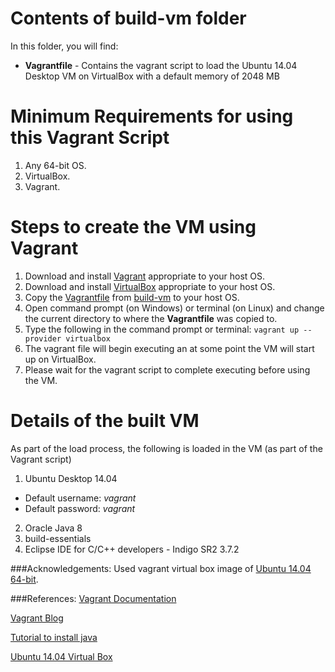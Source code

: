 # Contents of build-vm folder

In this folder, you will find:

* **Vagrantfile** - Contains the vagrant script to load the Ubuntu 14.04 Desktop VM on VirtualBox with a default memory of 2048 MB

# Minimum Requirements for using this Vagrant Script
1. Any 64-bit OS.
2. VirtualBox.
3. Vagrant.

# Steps to create the VM using Vagrant

1. Download and install [Vagrant](https://www.vagrantup.com/downloads.html) appropriate to your host OS.
2. Download and install [VirtualBox](https://www.virtualbox.org/wiki/Downloads) appropriate to your host OS.
3. Copy the [Vagrantfile](https://github.com/SoftwareEngineeringToolDemos/ICSE-2013-RADAR/blob/master/build-vm/Vagrantfile) from [build-vm](https://github.com/SoftwareEngineeringToolDemos/ICSE-2013-RADAR/tree/master/build-vm) to your host OS.
4. Open command prompt (on Windows) or terminal (on Linux) and change the current directory to where the **Vagrantfile** was copied to.
5. Type the following in the command prompt or terminal: `vagrant up --provider virtualbox`
6. The vagrant file will begin executing an at some point the VM will start up on VirtualBox. 
7. Please wait for the vagrant script to complete executing before using the VM.


# Details of the built VM

As part of the load process, the following is loaded in the VM (as part of the Vagrant script)

1. Ubuntu Desktop 14.04
  * Default username: *vagrant*
  * Default password: *vagrant*
2. Oracle Java 8
3. build-essentials
3. Eclipse IDE for C/C++ developers - Indigo SR2 3.7.2

###Acknowledgements:
Used vagrant virtual box image of [Ubuntu 14.04 64-bit](https://atlas.hashicorp.com/boxcutter/boxes/ubuntu1404-desktop).

###References:
[Vagrant Documentation](https://docs.vagrantup.com/v2/getting-started/)

[Vagrant Blog](https://www.vagrantup.com/blog.html)

[Tutorial to install java](https://www.digitalocean.com/community/tutorials/how-to-install-java-on-ubuntu-with-apt-get)

[Ubuntu 14.04 Virtual Box](https://atlas.hashicorp.com/boxcutter/boxes/ubuntu1404-desktop)
